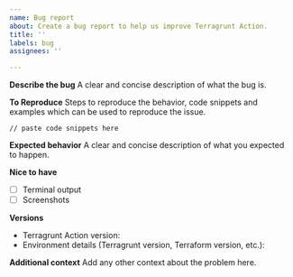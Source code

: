 ```yaml
---
name: Bug report
about: Create a bug report to help us improve Terragrunt Action.
title: ''
labels: bug
assignees: ''

---
```


**Describe the bug**
A clear and concise description of what the bug is.

**To Reproduce**
Steps to reproduce the behavior, code snippets and examples which can be used to reproduce the issue.

```
// paste code snippets here
```

**Expected behavior**
A clear and concise description of what you expected to happen.

**Nice to have**
- [ ] Terminal output
- [ ] Screenshots

**Versions**
- Terragrunt Action version:
- Environment details (Terragrunt version, Terraform version, etc.):

**Additional context**
Add any other context about the problem here.